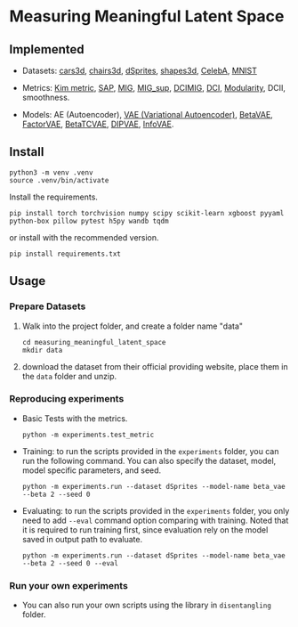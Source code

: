 # Measuring Meaningful Latent Space

## Implemented

-   Datasets: [cars3d](https://proceedings.neurips.cc//paper/5845-deep-visual-analogy-making), [chairs3d](https://ieeexplore.ieee.org/document/6909876), [dSprites](https://github.com/deepmind/dsprites-dataset), [shapes3d](https://github.com/deepmind/3d-shapes), [CelebA](http://mmlab.ie.cuhk.edu.hk/projects/CelebA.html), [MNIST](http://yann.lecun.com/exdb/mnist/)
<!-- from .Generateds import generate -->
-   Metrics: [Kim metric](https://arxiv.org/abs/1802.05983), [SAP](https://arxiv.org/abs/1711.00848), [MIG](https://arxiv.org/abs/1802.04942), [MIG_sup](https://arxiv.org/abs/2002.10549), [DCIMIG](https://arxiv.org/abs/1910.05587), [DCI](https://openreview.net/forum?id=By-7dz-AZ), [Modularity](https://arxiv.org/abs/1802.05312), DCII, smoothness.

-   Models: AE (Autoencoder), [VAE (Variational Autoencoder)](https://arxiv.org/abs/1312.6114), [BetaVAE](https://openreview.net/forum?id=Sy2fzU9gl), [FactorVAE](https://arxiv.org/abs/1802.05983), [BetaTCVAE](https://arxiv.org/abs/1802.04942), [DIPVAE](https://arxiv.org/abs/1711.00848), [InfoVAE](https://arxiv.org/abs/1706.02262).

## Install

```shell
python3 -m venv .venv
source .venv/bin/activate
```

Install the requirements.

```shell
pip install torch torchvision numpy scipy scikit-learn xgboost pyyaml python-box pillow pytest h5py wandb tqdm
```

or install with the recommended version.

```shell
pip install requirements.txt
```

## Usage

### Prepare Datasets

1. Walk into the project folder, and create a folder name "data"
    ```
    cd measuring_meaningful_latent_space
    mkdir data
    ```
2. download the dataset from their official providing website, place them in the `data` folder and unzip.

### Reproducing experiments

-   Basic Tests with the metrics.

    ```shell
    python -m experiments.test_metric
    ```

-   Training: to run the scripts provided in the `experiments` folder, you can run the following command. You can also specify the dataset, model, model specific parameters, and seed.

    ```shell
    python -m experiments.run --dataset dSprites --model-name beta_vae --beta 2 --seed 0
    ```

-   Evaluating: to run the scripts provided in the `experiments` folder, you only need to add `--eval` command option comparing with training. Noted that it is required to run training first, since evaluation rely on the model saved in output path to evaluate.
    ```shell
    python -m experiments.run --dataset dSprites --model-name beta_vae --beta 2 --seed 0 --eval
    ```

### Run your own experiments

-   You can also run your own scripts using the library in `disentangling` folder.
